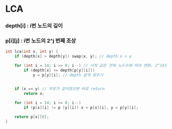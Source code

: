# LCA

### depth[i] : i번 노드의 깊이
### p[i][j] : i번 노드의 2^j 번째 조상

```c
int lca(int x, int y) {
	if (depth[x] > depth[y]) swap(x, y); // depth x < y

	for (int i = 14; i >= 0; i--) // 시작 값은 전체 노드수에 따라 변화. 2^14면 노드 10000개 커버.
		if (depth[x] <= depth[p[y][i]])
			y = p[y][i]; // depth 같게 맞추기


	if (x == y) // 부모가 같아졌으면 바로 return
		return x;
	
	for (int i = 14; i >= 0; i--)
		if (p[x][i] != p [y][i]) x = p[x][i], y = p[y][i];

	return p[x][0];
}
```

